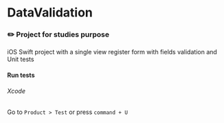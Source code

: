 # DataValidation

### :pencil2: Project for studies purpose

iOS Swift project with a single view register form with fields validation and Unit tests

#### Run tests

###### Xcode

Go to `Product > Test` or press `command + U`

